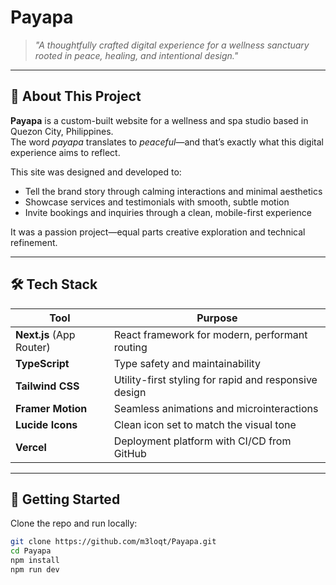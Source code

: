 # Payapa

> *"A thoughtfully crafted digital experience for a wellness sanctuary rooted in peace, healing, and intentional design."*

---

## 🧘 About This Project

**Payapa** is a custom-built website for a wellness and spa studio based in Quezon City, Philippines.  
The word *payapa* translates to *peaceful*—and that’s exactly what this digital experience aims to reflect.

This site was designed and developed to:

- Tell the brand story through calming interactions and minimal aesthetics  
- Showcase services and testimonials with smooth, subtle motion  
- Invite bookings and inquiries through a clean, mobile-first experience  

It was a passion project—equal parts creative exploration and technical refinement.

---

## 🛠️ Tech Stack

| Tool | Purpose |
|------|---------|
| **Next.js** (App Router) | React framework for modern, performant routing |
| **TypeScript** | Type safety and maintainability |
| **Tailwind CSS** | Utility-first styling for rapid and responsive design |
| **Framer Motion** | Seamless animations and microinteractions |
| **Lucide Icons** | Clean icon set to match the visual tone |
| **Vercel** | Deployment platform with CI/CD from GitHub |

---

## 🚀 Getting Started

Clone the repo and run locally:

```bash
git clone https://github.com/m3loqt/Payapa.git
cd Payapa
npm install
npm run dev
